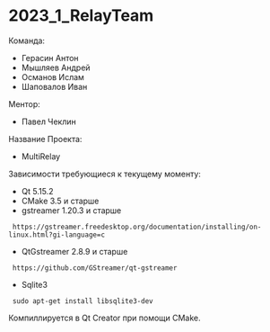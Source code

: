 # 2023_1_RelayTeam

Команда:
 * Герасин Антон
 * Мышляев Андрей
 * Османов Ислам
 * Шаповалов Иван

Ментор:
 * Павел Чеклин

Название Проекта:
 * MultiRelay

Зависимости требующиеся к текущему моменту:
 * Qt 5.15.2
 * CMake 3.5 и старше
 * gstreamer 1.20.3 и старше 
```
 https://gstreamer.freedesktop.org/documentation/installing/on-linux.html?gi-language=c
```
 * QtGstreamer 2.8.9 и старше 
```
 https://github.com/GStreamer/qt-gstreamer
```
 * Sqlite3
```
 sudo apt-get install libsqlite3-dev
```

Компиллируется в Qt Creator при помощи CMake.
